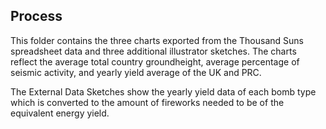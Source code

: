 ## Process

This folder contains the three charts exported from the Thousand Suns spreadsheet data and three additional illustrator sketches. The charts reflect the average total country groundheight, average percentage of seismic activity, and yearly yield average of the UK and PRC.

The External Data Sketches show the yearly yield data of each bomb type which is converted to the amount of fireworks needed to be of the equivalent energy yield.